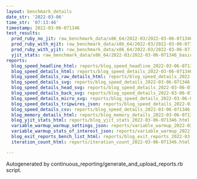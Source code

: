 ```yaml
---
layout: benchmark_details
date_str: '2022-03-06'
time_str: '07:13:46'
timestamp: 2022-03-06-071346
test_results:
  prod_ruby_no_jit: raw_benchmark_data/x86_64/2022-03/2022-03-06-071346_basic_benchmark_prod_ruby_no_jit.json
  prod_ruby_with_mjit: raw_benchmark_data/x86_64/2022-03/2022-03-06-071346_basic_benchmark_prod_ruby_with_mjit.json
  prod_ruby_with_yjit: raw_benchmark_data/x86_64/2022-03/2022-03-06-071346_basic_benchmark_prod_ruby_with_yjit.json
  yjit_stats: raw_benchmark_data/x86_64/2022-03/2022-03-06-071346_basic_benchmark_yjit_stats.json
reports:
  blog_speed_headline_html: reports/blog_speed_headline_2022-03-06-071346.html
  blog_speed_details_html: reports/blog_speed_details_2022-03-06-071346.html
  blog_speed_details_raw_details_html: reports/blog_speed_details_2022-03-06-071346.raw_details.html
  blog_speed_details_svg: reports/blog_speed_details_2022-03-06-071346.svg
  blog_speed_details_head_svg: reports/blog_speed_details_2022-03-06-071346.head.svg
  blog_speed_details_back_svg: reports/blog_speed_details_2022-03-06-071346.back.svg
  blog_speed_details_micro_svg: reports/blog_speed_details_2022-03-06-071346.micro.svg
  blog_speed_details_tripwires_json: reports/blog_speed_details_2022-03-06-071346.tripwires.json
  blog_speed_details_csv: reports/blog_speed_details_2022-03-06-071346.csv
  blog_memory_details_html: reports/blog_memory_details_2022-03-06-071346.html
  blog_yjit_stats_html: reports/blog_yjit_stats_2022-03-06-071346.html
  variable_warmup_warmup_settings_json: reports/variable_warmup_2022-03-06-071346.warmup_settings.json
  variable_warmup_stats_of_interest_json: reports/variable_warmup_2022-03-06-071346.stats_of_interest.json
  blog_exit_reports_bench_list_html: reports/blog_exit_reports_2022-03-06-071346.bench_list.html
  iteration_count_html: reports/iteration_count_2022-03-06-071346.html

---
```

Autogenerated by continuous_reporting/generate_and_upload_reports.rb script.
